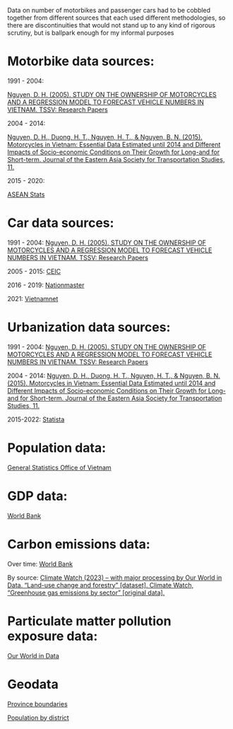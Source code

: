 Data on number of motorbikes and passenger cars had to be cobbled together from different sources that each used different methodologies, so there are discontinuities that would not stand up to any kind of rigorous scrutiny, but is ballpark enough for my informal purposes

# Motorbike data sources:
1991 - 2004: 

[Nguyen, D. H. (2005). STUDY ON THE OWNERSHIP OF MOTORCYCLES AND A REGRESSION MODEL TO FORECAST VEHICLE NUMBERS IN VIETNAM. TSSV: Research Papers](https://www.academia.edu/7106120/STUDY_ON_THE_OWNERSHIP_OF_MOTORCYCLES_AND_A_REGRESSION_MODEL_TO_FORECAST_VEHICLE_NUMBERS_IN_VIETNAM) 

2004 - 2014: 

[Nguyen, D. H., Duong, H. T., Nguyen, H. T., & Nguyen, B. N. (2015). Motorcycles in Vietnam: Essential Data Estimated until 2014 and Different Impacts of Socio-economic Conditions on Their Growth for Long-and for Short-term. Journal of the Eastern Asia Society for Transportation Studies, 11.](https://doi.org/10.11175/easts.11.1945)

2015 - 2020: 

[ASEAN Stats](https://data.aseanstats.org/indicator/ASE.TRP.ROD.B.011)

# Car data sources:
1991 - 2004: 
[Nguyen, D. H. (2005). STUDY ON THE OWNERSHIP OF MOTORCYCLES AND A REGRESSION MODEL TO FORECAST VEHICLE NUMBERS IN VIETNAM. TSSV: Research Papers](https://www.academia.edu/7106120/STUDY_ON_THE_OWNERSHIP_OF_MOTORCYCLES_AND_A_REGRESSION_MODEL_TO_FORECAST_VEHICLE_NUMBERS_IN_VIETNAM) 

2005 - 2015: 
[CEIC](https://www.ceicdata.com/en/indicator/vietnam/motor-vehicle-registered)

2016 - 2019: 
[Nationmaster](https://www.nationmaster.com/nmx/timeseries/vietnam-global-passenger-cars-in-use )

2021: 
[Vietnamnet](https://vietnamnet.vn/en/most-vietnamese-need-about-12-years-of-savings-to-buy-a-car-2035656.html )

# Urbanization data sources:
1991 - 2004: 
[Nguyen, D. H. (2005). STUDY ON THE OWNERSHIP OF MOTORCYCLES AND A REGRESSION MODEL TO FORECAST VEHICLE NUMBERS IN VIETNAM. TSSV: Research Papers](https://www.academia.edu/7106120/STUDY_ON_THE_OWNERSHIP_OF_MOTORCYCLES_AND_A_REGRESSION_MODEL_TO_FORECAST_VEHICLE_NUMBERS_IN_VIETNAM) 

2004 - 2014: 
[Nguyen, D. H., Duong, H. T., Nguyen, H. T., & Nguyen, B. N. (2015). Motorcycles in Vietnam: Essential Data Estimated until 2014 and Different Impacts of Socio-economic Conditions on Their Growth for Long-and for Short-term. Journal of the Eastern Asia Society for Transportation Studies, 11.](https://doi.org/10.11175/easts.11.1945)

2015-2022: 
[Statista](https://www.statista.com/statistics/444882/urbanization-in-vietnam/ )

# Population data: 

[General Statistics Office of Vietnam](https://www.gso.gov.vn/en)

# GDP data:
[World Bank](https://data.worldbank.org/indicator/NY.GDP.PCAP.CD?locations=VN)

# Carbon emissions data:
Over time: [World Bank](https://data.worldbank.org/indicator/EN.ATM.CO2E.KT?end=2021&locations=VN&start=1961&view=chart&year=2019)

By source: [Climate Watch (2023) – with major processing by Our World in Data. “Land-use change and forestry” [dataset]. Climate Watch, “Greenhouse gas emissions by sector” [original data].](https://ourworldindata.org/grapher/ghg-emissions-by-sector?tab=table&time=latest&country=~VNM)

# Particulate matter pollution exposure data:
[Our World in Data](https://ourworldindata.org/grapher/exposure-pollution-above-who-targets?time=earliest..2017&country=~VNM)


# Geodata
[Province boundaries](https://github.com/nguyenduy1133/Free-GIS-Data/blob/c1a1dc5adae1a80ecbff77ae88bd758801004de9/VietNam/Administrative/Provinces_included_Paracel_SpratlyIslands_combine.geojson?raw=true)

[Population by district](https://data.opendevelopmentmekong.net/dataset/6f054351-bf2c-422e-8deb-0a511d63a315/resource/78b3fb31-8c96-47d3-af64-d1a6e168e2ea/download/diaphanhuyen.geojson)